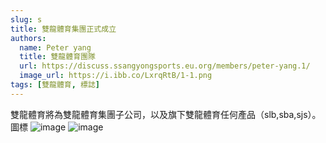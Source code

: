 ```yaml
---
slug: s
title: 雙龍體育集團正式成立
authors:
  name: Peter yang
  title: 雙龍體育團隊
  url: https://discuss.ssangyongsports.eu.org/members/peter-yang.1/
  image_url: https://i.ibb.co/LxrqRtB/1-1.png
tags: [雙龍體育, 標誌]
---
```

雙龍體育將為雙龍體育集團子公司，以及旗下雙龍體育任何產品（slb,sba,sjs）。
圖標
![image](https://blogger.googleusercontent.com/img/a/AVvXsEgPj4SAuY1RW0xOl-70O5S5W-Yx1EwPkvakCGMS7yqYeQLo_D6vfOLPNIzFT31xKvzbmj5YTN99oWV90qp9IWGrjJmyg7qChRUrkdwtspRYMTQPV0VyS79JUxcTq2eY1S6AdIpiRFuTW3c81s2MF4KlnB15YI0-FMYw0XZejiX6OMuMVworWOpC1w=s320)
![image](https://blogger.googleusercontent.com/img/a/AVvXsEiEvjs5vGta4jhxewPRbITHKRc5SB0SpR7IrzqcbtNlbw9g7IIiNF6PxnfLqf-OVWb-0eE3Wcn0hG6Dh2BqPKeq3ZxstPGtBeLttDLtIbFvoe4ks6Hmb6K4U2BwEr228TkWKVysig-72EE59EnsEviW_va7wEh9nBWTrIe2DZVw69XgOdEklqXr9Q=s320)


